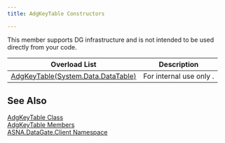 ```yaml
---
title: AdgKeyTable Constructors

---
```


This member supports DG infrastructure and is not intended to be used directly from your code.
<br />



| Overload List | Description |
| ---- | ---- |
| [ AdgKeyTable(System.Data.DataTable)](adg-key-table-class-adg-key-table-constructor.html) | For internal use only . |



## See Also


[AdgKeyTable Class](adg-key-table-class.html) <br />
[AdgKeyTable Members](adg-key-table-members.html)<br />
[ASNA.DataGate.Client Namespace](datagate-client-namespace.html)  

